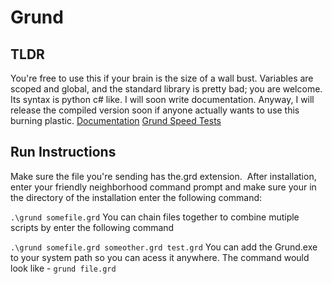 # Grund 
## TLDR
You're free to use this if your brain is the size of a wall bust.
Variables are scoped and global, and the standard library is pretty bad; you are welcome.
Its syntax is python c# like. 
I will soon write documentation.
Anyway, I will release the compiled version soon if anyone actually wants to use this burning plastic.
[Documentation](https://github.com/GunMetalBlack/Grund/wiki)
[Grund Speed Tests](https://docs.google.com/spreadsheets/d/1rW4sEgHRKovaxHGaUdG8YHd5OibnwNfNGlLQ4VjN1Rk/edit?usp=sharing)
## Run Instructions
Make sure the file you're sending has the.grd extension. 
After installation, enter your friendly neighborhood command prompt and make sure your in the directory of the installation enter the following command:

``` .\grund somefile.grd ```
You can chain files together to combine mutiple scripts by enter the following command

``` .\grund somefile.grd someother.grd test.grd ```
You can add the Grund.exe to your system path so you can acess it anywhere. The command would look like -
``` grund file.grd ```



  
